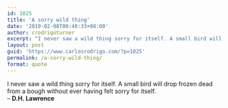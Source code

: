 ```yaml
---
id: 1025
title: 'A sorry wild thing'
date: '2019-02-08T09:40:33+00:00'
author: crodrigoturner
excerpt: "I never saw a wild thing sorry for itself. A small bird will drop frozen dead from a bough without ever having felt sorry for itself.\r\n- <b>D.H. Lawrence</b>"
layout: post
guid: 'https://www.carlosrodrigo.com/?p=1025'
permalink: /a-sorry-wild-thing/
format: quote
---
```


I never saw a wild thing sorry for itself. A small bird will drop frozen dead from a bough without ever having felt sorry for itself.  
– **D.H. Lawrence**